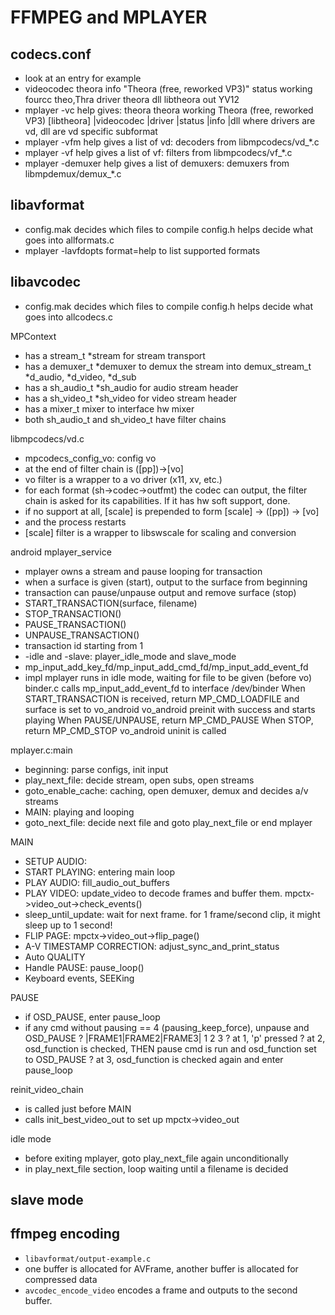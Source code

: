 FFMPEG and MPLAYER
==================

## codecs.conf

- look at an entry for example
- videocodec theora
    info "Theora (free, reworked VP3)"
    status working
    fourcc theo,Thra
    driver theora
    dll libtheora
    out YV12
- mplayer -vc help gives:
  theora      theora    working   Theora (free, reworked VP3)  [libtheora]
  |videocodec |driver   |status   |info                        |dll
  where drivers are vd, dll are vd specific subformat
- mplayer -vfm help gives a list of vd:
  decoders from libmpcodecs/vd_*.c
- mplayer -vf help gives a list of vf:
  filters from libmpcodecs/vf_*.c
- mplayer -demuxer help gives a list of demuxers:
  demuxers from libmpdemux/demux_*.c

## libavformat

- config.mak decides which files to compile
  config.h helps decide what goes into allformats.c
- mplayer -lavfdopts format=help <somefile> to list supported formats

## libavcodec

- config.mak decides which files to compile
  config.h helps decide what goes into allcodecs.c

MPContext
- has a stream_t *stream for stream transport
- has a demuxer_t *demuxer to demux the stream into
  demux_stream_t *d_audio, *d_video, *d_sub
- has a sh_audio_t *sh_audio for audio stream header
- has a sh_video_t *sh_video for video stream header
- has a mixer_t mixer to interface hw mixer
- both sh_audio_t and sh_video_t have filter chains

libmpcodecs/vd.c
- mpcodecs_config_vo: config vo
- at the end of filter chain is ([pp])->[vo]
- vo filter is a wrapper to a vo driver (x11, xv, etc.)
- for each format (sh->codec->outfmt) the codec can output, 
  the filter chain is asked for its capabilities.  If it has hw soft support, done.  
- if no support at all, [scale] is prepended to form
  [scale] -> ([pp]) -> [vo]
- and the process restarts
- [scale] filter is a wrapper to libswscale for scaling and conversion


android mplayer_service
- mplayer owns a stream and pause looping for transaction
- when a surface is given (start), output to the surface from beginning
- transaction can pause/unpause output and remove surface (stop)
- START_TRANSACTION(surface, filename)
- STOP_TRANSACTION()
- PAUSE_TRANSACTION()
- UNPAUSE_TRANSACTION()
- transaction id starting from 1
- -idle and -slave: player_idle_mode and slave_mode
- mp_input_add_key_fd/mp_input_add_cmd_fd/mp_input_add_event_fd
- impl
  mplayer runs in idle mode, waiting for file to be given (before vo)
  binder.c calls mp_input_add_event_fd to interface /dev/binder
  When START_TRANSACTION is received, return MP_CMD_LOADFILE and surface is set to vo_android
  vo_android preinit with success and starts playing
  When PAUSE/UNPAUSE, return MP_CMD_PAUSE
  When STOP, return MP_CMD_STOP
  vo_android uninit is called

mplayer.c:main
- beginning: parse configs, init input
- play_next_file: decide stream, open subs, open streams
- goto_enable_cache: caching, open demuxer, demux and decides a/v streams
- MAIN: playing and looping
- goto_next_file: decide next file and goto play_next_file or end mplayer
  
MAIN
- SETUP AUDIO:
- START PLAYING: entering main loop
- PLAY AUDIO: fill_audio_out_buffers
- PLAY VIDEO: update_video to decode frames and buffer them.  mpctx->video_out->check_events()
- sleep_until_update: wait for next frame.  for 1 frame/second clip, it might sleep up to 1 second!
- FLIP PAGE: mpctx->video_out->flip_page()
- A-V TIMESTAMP CORRECTION: adjust_sync_and_print_status
- Auto QUALITY
- Handle PAUSE: pause_loop()
- Keyboard events, SEEKing 

PAUSE
- if OSD_PAUSE, enter pause_loop
- if any cmd without pausing == 4 (pausing_keep_force), unpause and OSD_PAUSE
? |FRAME1|FRAME2|FRAME3|
    1    2      3
? at 1, 'p' pressed
? at 2, osd_function is checked, THEN pause cmd is run and osd_function set to OSD_PAUSE
? at 3, osd_function is checked again and enter pause_loop

reinit_video_chain
- is called just before MAIN
- calls init_best_video_out to set up mpctx->video_out

idle mode
- before exiting mplayer, goto play_next_file again unconditionally
- in play_next_file section, loop waiting until a filename is decided

slave mode
- 

## ffmpeg encoding

- `libavformat/output-example.c`
- one buffer is allocated for AVFrame, another buffer is allocated for
  compressed data
- `avcodec_encode_video` encodes a frame and outputs to the second buffer.
